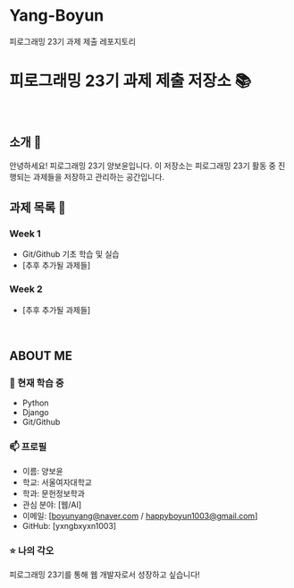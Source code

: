 # Yang-Boyun
피로그래밍 23기 과제 제출 레포지토리

# 피로그래밍 23기 과제 제출 저장소 📚
<br>

## 소개 🚀
안녕하세요! 피로그래밍 23기 양보윤입니다.
이 저장소는 피로그래밍 23기 활동 중 진행되는 과제들을 저장하고 관리하는 공간입니다.
<br>

## 과제 목록 📕
### Week 1
- Git/Github 기초 학습 및 실습
- [추후 추가될 과제들]

### Week 2
- [추후 추가될 과제들]
<br>

## ABOUT ME
### 🌱 현재 학습 중
- Python
- Django
- Git/Github

### 📫 프로필
- 이름: 양보윤
- 학교: 서울여자대학교
- 학과: 문헌정보학과
- 관심 분야: [웹/AI]
- 이메일: [boyunyang@naver.com / happyboyun1003@gmail.com]
- GitHub: [yxngbxyxn1003]

### ⭐ 나의 각오
피로그래밍 23기를 통해
웹 개발자로서 성장하고 싶습니다!